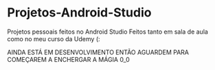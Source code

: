 # Projetos-Android-Studio
Projetos pessoais feitos no Android Studio
Feitos tanto em sala de aula como no meu curso da Udemy (:

AINDA ESTÁ EM DESENVOLVIMENTO ENTÃO AGUARDEM PARA COMEÇAREM A ENCHERGAR A MÁGIA 0_0

